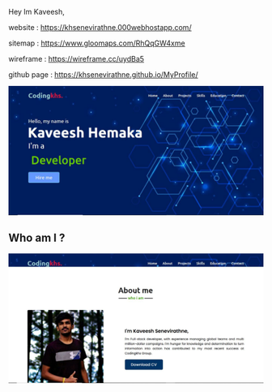 Hey Im Kaveesh,

website : https://khsenevirathne.000webhostapp.com/

sitemap : https://www.gloomaps.com/RhQqGW4xme

wireframe : https://wireframe.cc/uydBa5

github page : https://khsenevirathne.github.io/MyProfile/

![git Front](assets/images/Front.JPG)

## Who am I ?

![about me](assets/images/aboutme.JPG)
